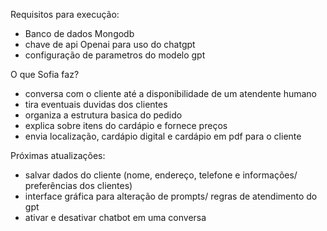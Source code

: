 Requisitos para execução:
- Banco de dados Mongodb
- chave de api Openai para uso do chatgpt 
- configuração de parametros do modelo gpt

O que Sofia faz? 
- conversa com o cliente até a disponibilidade de um atendente humano
- tira eventuais duvidas dos clientes
- organiza a estrutura basica do pedido
- explica sobre itens do cardápio e fornece preços
- envia localização, cardápio digital e cardápio em pdf para o cliente

Próximas atualizações:
- salvar dados do cliente (nome, endereço, telefone e informações/ preferências dos clientes)
- interface gráfica para alteração de prompts/ regras de atendimento do gpt
- ativar e desativar chatbot em uma conversa 

